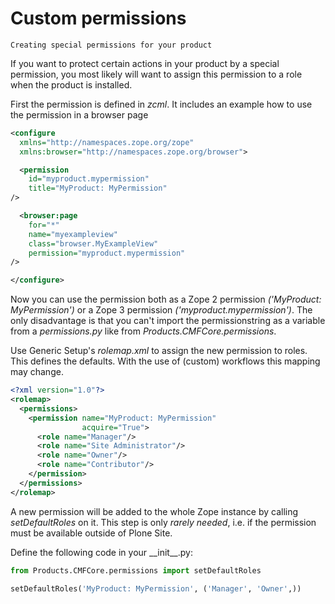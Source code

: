 # Custom permissions

```{admonition} Description
Creating special permissions for your product
```

If you want to protect certain actions in your product by a special permission,
you most likely will want to assign this permission to a role when the product is installed.

First the permission is defined in *zcml*.
It includes an example how to use the permission in a browser page

```xml
<configure
  xmlns="http://namespaces.zope.org/zope"
  xmlns:browser="http://namespaces.zope.org/browser">

  <permission
    id="myproduct.mypermission"
    title="MyProduct: MyPermission"
/>

  <browser:page
    for="*"
    name="myexampleview"
    class="browser.MyExampleView"
    permission="myproduct.mypermission"
/>

</configure>
```

Now you can use the permission both as a Zope 2 permission *('MyProduct: MyPermission')* or a Zope 3 permission *('myproduct.mypermission')*.
The only disadvantage is that you can't import the permissionstring as a variable from a *permissions.py* like from *Products.CMFCore.permissions*.

Use Generic Setup's *rolemap.xml* to assign the new permission to roles.
This defines the defaults.
With the use of (custom) workflows this mapping may change.

```xml
<?xml version="1.0"?>
<rolemap>
  <permissions>
    <permission name="MyProduct: MyPermission"
                acquire="True">
      <role name="Manager"/>
      <role name="Site Administrator"/>
      <role name="Owner"/>
      <role name="Contributor"/>
    </permission>
  </permissions>
</rolemap>
```

A new permission will be added to the whole Zope instance by calling *setDefaultRoles* on it.
This step is only *rarely needed*,
i.e. if the permission must be available outside of Plone Site.

Define the following code in your  \_\_init\_\_.py:

```python
from Products.CMFCore.permissions import setDefaultRoles

setDefaultRoles('MyProduct: MyPermission', ('Manager', 'Owner',))
```
